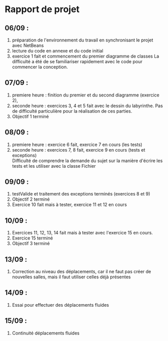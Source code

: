 # Rapport de projet

## 06/09 : 
1. préparation de l'environnement du travail en synchronisant le projet avec NetBeans
2. lecture du code en annexe et du code initial
3. exercice 1 fait et commencement du premier diagramme de classes
La difficulté a été de se familiariser rapidement avec le code pour commencer la conception.

## 07/09 :
1. premiere heure : finition du premier et du second diagramme (exercice 2), 
2. seconde heure : exercices 3,  4 et 5 fait avec le dessin du labyrinthe.
Pas de difficulté particulière pour la réalisation de ces parties.
3. Objectif 1 terminé

## 08/09 :
1. premiere heure : exercice 6 fait, exercice 7 en cours (les tests)
2. seconde heure : exercices 7, 8 fait, exercice 9 en cours (tests et exceptions) <br/>
Difficulté de comprendre la demande du sujet sur la manière d'écrire les tests et les utiliser avec la classe Fichier

## 09/09 :
1. testValide et traitement des exceptions terminés (exercices 8 et 9)
2. Objectif 2 terminé
3. Exercice 10 fait mais à tester, exercice 11 et 12 en cours

## 10/09 :
1. Exercices 11, 12, 13, 14 fait mais à tester avec l'exercice 15 en cours.
2. Exercice 15 terminé
3. Objectif 3 terminé

## 13/09 :
1. Correction au niveau des déplacements, car il ne faut pas créer de nouvelles salles, mais il faut utiliser celles déjà présentes

## 14/09 :
1. Essai pour effectuer des déplacements fluides

## 15/09 :
1. Continuité déplacements fluides


